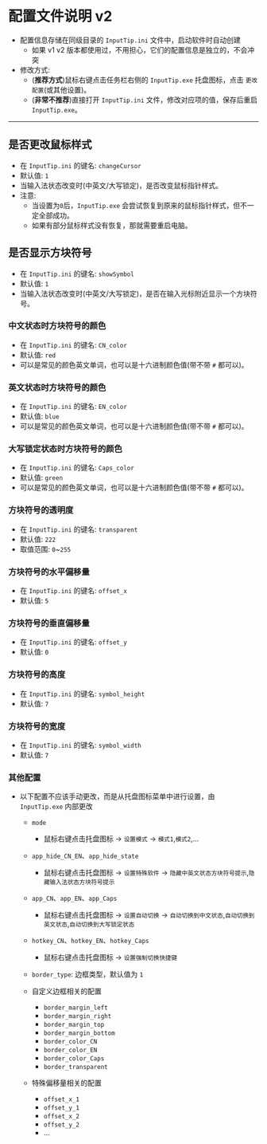 # 配置文件说明 v2

- 配置信息存储在同级目录的 `InputTip.ini` 文件中，启动软件时自动创建
  - 如果 v1 v2 版本都使用过，不用担心，它们的配置信息是独立的，不会冲突
- 修改方式:
  - (**推荐方式**)鼠标右键点击任务栏右侧的 `InputTip.exe` 托盘图标，点击 `更改配置`(或其他设置)。
  - (**非常不推荐**)直接打开 `InputTip.ini` 文件，修改对应项的值，保存后重启 `InputTip.exe`。

---

## 是否更改鼠标样式

- 在 `InputTip.ini` 的键名: `changeCursor`
- 默认值: `1`
- 当输入法状态改变时(中英文/大写锁定)，是否改变鼠标指针样式。
- 注意:
  - 当设置为`0`后，`InputTip.exe` 会尝试恢复到原来的鼠标指针样式，但不一定全部成功。
  - 如果有部分鼠标样式没有恢复，那就需要重启电脑。

## 是否显示方块符号

- 在 `InputTip.ini` 的键名: `showSymbol`
- 默认值: `1`
- 当输入法状态改变时(中英文/大写锁定)，是否在输入光标附近显示一个方块符号。

### 中文状态时方块符号的颜色

- 在 `InputTip.ini` 的键名: `CN_color`
- 默认值: `red`
- 可以是常见的颜色英文单词，也可以是十六进制颜色值(带不带 `#` 都可以)。

### 英文状态时方块符号的颜色

- 在 `InputTip.ini` 的键名: `EN_color`
- 默认值: `blue`
- 可以是常见的颜色英文单词，也可以是十六进制颜色值(带不带 `#` 都可以)。

### 大写锁定状态时方块符号的颜色

- 在 `InputTip.ini` 的键名: `Caps_color`
- 默认值: `green`
- 可以是常见的颜色英文单词，也可以是十六进制颜色值(带不带 `#` 都可以)。

### 方块符号的透明度

- 在 `InputTip.ini` 的键名: `transparent`
- 默认值: `222`
- 取值范围: `0`~`255`

### 方块符号的水平偏移量

- 在 `InputTip.ini` 的键名: `offset_x`
- 默认值: `5`

### 方块符号的垂直偏移量

- 在 `InputTip.ini` 的键名: `offset_y`
- 默认值: `0`

### 方块符号的高度

- 在 `InputTip.ini` 的键名: `symbol_height`
- 默认值: `7`

### 方块符号的宽度

- 在 `InputTip.ini` 的键名: `symbol_width`
- 默认值: `7`

### 其他配置

- 以下配置不应该手动更改，而是从托盘图标菜单中进行设置，由 `InputTip.exe` 内部更改

  - `mode`
    - 鼠标右键点击托盘图标 -> `设置模式` -> `模式1`,`模式2`,...
  - `app_hide_CN_EN`、`app_hide_state`
    - 鼠标右键点击托盘图标 -> `设置特殊软件` -> `隐藏中英文状态方块符号提示`,`隐藏输入法状态方块符号提示`
  - `app_CN`、`app_EN`、`app_Caps`
    - 鼠标右键点击托盘图标 -> `设置自动切换` -> `自动切换到中文状态`,`自动切换到英文状态`,`自动切换到大写锁定状态`
  - `hotkey_CN`、`hotkey_EN`、`hotkey_Caps`
    - 鼠标右键点击托盘图标 -> `设置强制切换快捷键`
  - `border_type`: 边框类型，默认值为 `1`
  - 自定义边框相关的配置

    - `border_margin_left`
    - `border_margin_right`
    - `border_margin_top`
    - `border_margin_bottom`
    - `border_color_CN`
    - `border_color_EN`
    - `border_color_Caps`
    - `border_transparent`

  - 特殊偏移量相关的配置
    - `offset_x_1`
    - `offset_y_1`
    - `offset_x_2`
    - `offset_y_2`
    - ...

